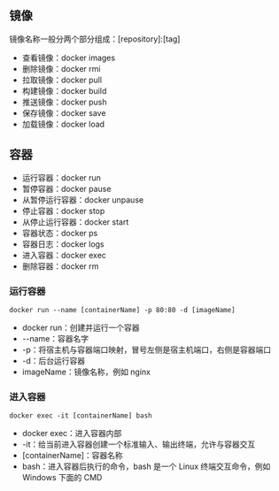 ## 镜像

镜像名称一般分两个部分组成：\[repository\]:\[tag\]

* 查看镜像：docker images
* 删除镜像：docker rmi
* 拉取镜像：docker pull
* 构建镜像：docker build
* 推送镜像：docker push
* 保存镜像：docker save
* 加载镜像：docker load

## 容器

* 运行容器：docker run
* 暂停容器：docker pause
* 从暂停运行容器：docker unpause
* 停止容器：docker stop
* 从停止运行容器：docker start
* 容器状态：docker ps
* 容器日志：docker logs
* 进入容器：docker exec
* 删除容器：docker rm

### 运行容器

```shell
docker run --name [containerName] -p 80:80 -d [imageName]
```

* docker run：创建并运行一个容器
* --name：容器名字
* -p：将宿主机与容器端口映射，冒号左侧是宿主机端口，右侧是容器端口
* -d：后台运行容器
* imageName：镜像名称，例如 nginx

### 进入容器

```shell
docker exec -it [containerName] bash
```

* docker exec：进入容器内部
* -it：给当前进入容器创建一个标准输入、输出终端，允许与容器交互
* [containerName]：容器名称
* bash：进入容器后执行的命令，bash 是一个 Linux 终端交互命令，例如 Windows 下面的 CMD